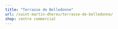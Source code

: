 ```yaml
---
title: "Terrasse de Belledonne"
url: /saint-martin-dheres/terrasse-de-belledonne/
shop: centre commercial
---
```

